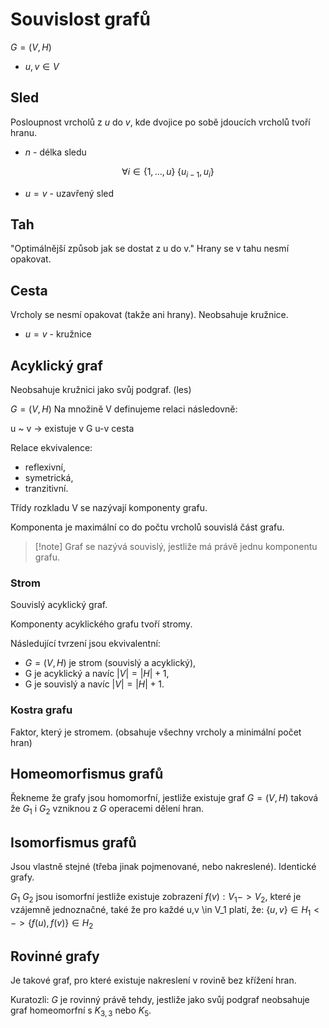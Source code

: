 # Souvislost grafů
$G = (V,H)$
- $u, v \in V$

## Sled
Posloupnost vrcholů z $u$ do $v$, kde dvojice po sobě jdoucích vrcholů tvoří hranu.
- $n$ - délka sledu

$$
\forall i \in \{1,...,u \} \; \{u_{i-1}, u_i\}
$$

- $u = v$ - uzavřený sled

## Tah
"Optimálnější způsob jak se dostat z u do v."
Hrany se v tahu nesmí opakovat. 

## Cesta
Vrcholy se nesmí opakovat (takže ani hrany). Neobsahuje kružnice.

- $u = v$ - kružnice

## Acyklický graf
Neobsahuje kružnici jako svůj podgraf. 
(les)

$G = (V,H)$
Na množině V definujeme relaci následovně:

u ~ v -> existuje v G u-v cesta

Relace ekvivalence:
- reflexivní,
- symetrická,
- tranzitivní.

Třídy rozkladu V se nazývají komponenty grafu.

Komponenta je maximální co do počtu vrcholů souvislá část grafu.

> [!note] Graf se nazývá souvislý, jestliže má právě jednu komponentu grafu.

### Strom
Souvislý acyklický graf.

Komponenty acyklického grafu tvoří stromy.

Následující tvrzení jsou ekvivalentní:
- $G = (V,H)$ je strom (souvislý a acyklický),
- G je acyklický a navíc $|V| = |H|+1$,
- G je souvislý a navíc $|V| = |H|+1$.

### Kostra grafu
Faktor, který je stromem. (obsahuje všechny vrcholy a minimální počet hran)

## Homeomorfismus grafů

Řekneme že grafy jsou homomorfní, jestliže existuje graf $G = (V,H)$ taková že $G_1$ i $G_2$ vzniknou z $G$ operacemi dělení hran.
## Isomorfismus grafů
Jsou vlastně stejné (třeba jinak pojmenované, nebo nakreslené).
Identické grafy.

$G_1 ~ G_2$ jsou isomorfní jestliže existuje zobrazení $f(v): V_1 -> V_2$, které je vzájemně jednoznačné, také že pro každé u,v \in V_1 platí, že:
$\{u,v\} \in H_1 <-> \{f(u),f(v)\} \in H_2$

## Rovinné grafy
Je takové graf, pro které existuje nakreslení v rovině bez křížení hran.

Kuratozli:
$G$ je rovinný právě tehdy, jestliže jako svůj podgraf neobsahuje graf homeomorfní s $K_{3,3}$ nebo $K_5$.